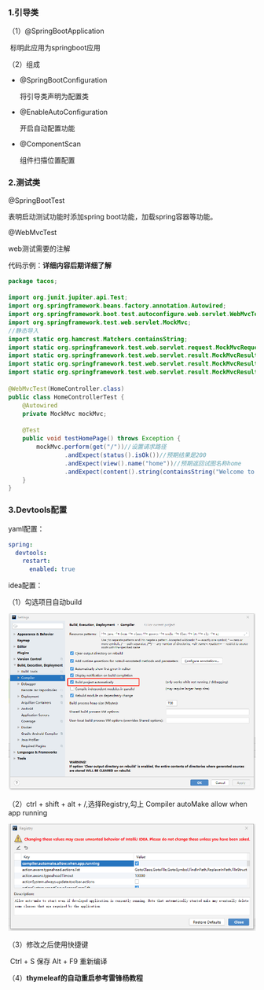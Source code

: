 ### 1.引导类

（1）@SpringBootApplication

​		标明此应用为springboot应用

（2）组成

 * @SpringBootConfiguration

   将引导类声明为配置类

* @EnableAutoConfiguration

  开启自动配置功能

* @ComponentScan

  组件扫描位置配置

### 2.测试类

@SpringBootTest

表明启动测试功能时添加spring boot功能，加载spring容器等功能。

@WebMvcTest

web测试需要的注解

代码示例：**详细内容后期详细了解**

```java
package tacos;

import org.junit.jupiter.api.Test;
import org.springframework.beans.factory.annotation.Autowired;
import org.springframework.boot.test.autoconfigure.web.servlet.WebMvcTest;
import org.springframework.test.web.servlet.MockMvc;
//静态导入
import static org.hamcrest.Matchers.containsString;
import static org.springframework.test.web.servlet.request.MockMvcRequestBuilders.get;
import static org.springframework.test.web.servlet.result.MockMvcResultMatchers.content;
import static org.springframework.test.web.servlet.result.MockMvcResultMatchers.status;
import static org.springframework.test.web.servlet.result.MockMvcResultMatchers.view;

@WebMvcTest(HomeController.class)
public class HomeControllerTest {
    @Autowired
    private MockMvc mockMvc;

    @Test
    public void testHomePage() throws Exception {
        mockMvc.perform(get("/"))//设置请求路径
                .andExpect(status().isOk())//预期结果是200
                .andExpect(view().name("home"))//预期返回试图名称home
                .andExpect(content().string(containsString("Welcome to...")));//预期返回的页面包含字符串Welcome to...
    }
}
```

### 3.Devtools配置

yaml配置：

```yaml
spring:
  devtools:
    restart:
      enabled: true
```

idea配置：

（1）勾选项目自动build

![image-20200709233730482](.\images\image-20200709233730482.png)

（2）ctrl + shift + alt + /,选择Registry,勾上 Compiler autoMake allow when app running

![image-20200709233948708](.\images\image-20200709233948708.png)

（3）修改之后使用快捷键

​	Ctrl + S 保存 Alt + F9 重新编译

（4）**thymeleaf的自动重启参考雷锋杨教程**

